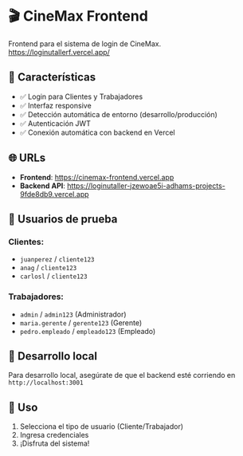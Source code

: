 # 🎬 CineMax Frontend

Frontend para el sistema de login de CineMax.
https://loginutallerf.vercel.app/

## 🚀 Características

- ✅ Login para Clientes y Trabajadores
- ✅ Interfaz responsive
- ✅ Detección automática de entorno (desarrollo/producción)
- ✅ Autenticación JWT
- ✅ Conexión automática con backend en Vercel

## 🌐 URLs

- **Frontend**: https://cinemax-frontend.vercel.app
- **Backend API**: https://loginutaller-jzewoae5i-adhams-projects-9fde8db9.vercel.app

## 👥 Usuarios de prueba

### Clientes:
- `juanperez` / `cliente123`
- `anag` / `cliente123`
- `carlosl` / `cliente123`

### Trabajadores:
- `admin` / `admin123` (Administrador)
- `maria.gerente` / `gerente123` (Gerente)
- `pedro.empleado` / `empleado123` (Empleado)

## 🔧 Desarrollo local

Para desarrollo local, asegúrate de que el backend esté corriendo en `http://localhost:3001`

## 📱 Uso

1. Selecciona el tipo de usuario (Cliente/Trabajador)
2. Ingresa credenciales
3. ¡Disfruta del sistema!
